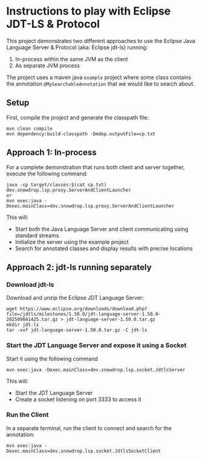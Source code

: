 # Instructions to play with Eclipse JDT-LS & Protocol

This project demonstrates two different approaches to use the Eclipse Java Language Server & Protocol (aka: Eclipse jdt-ls) running:

1. In-process within the same JVM as the client
2. As separate JVM process

The project uses a maven java `example` project where some class contains the annotation `@MySearchableAnnotation` that we would like to search about.

## Setup

First, compile the project and generate the classpath file:

```shell
mvn clean compile
mvn dependency:build-classpath -Dmdep.outputFile=cp.txt
```

## Approach 1: In-process

For a complete demonstration that runs both client and server together, execute the following command:

```shell
java -cp target/classes:$(cat cp.txt) dev.snowdrop.lsp.proxy.ServerAndClientLauncher
or
mvn exec:java -Dexec.mainClass=dev.snowdrop.lsp.proxy.ServerAndClientLauncher
```

This will:
- Start both the Java Language Server and client communicating using standard streams
- Initialize the server using the example project
- Search for annotated classes and display results with precise locations

## Approach 2: jdt-ls running separately

### Download jdt-ls

Download and unzip the Eclipse JDT Language Server:

```shell
wget https://www.eclipse.org/downloads/download.php?file=/jdtls/milestones/1.50.0/jdt-language-server-1.50.0-202509041425.tar.gz > jdt-language-server-1.50.0.tar.gz
mkdir jdt-ls
tar -vxf jdt-language-server-1.50.0.tar.gz -C jdt-ls
```

### Start the JDT Language Server and expose it using a Socket

Start it using the following command

```shell
mvn exec:java -Dexec.mainClass=dev.snowdrop.lsp.socket.JdtlsServer
```

This will:
- Start the JDT Language Server
- Create a socket listening on port 3333 to access it

### Run the Client

In a separate terminal, run the client to connect and search for the annotation:

```shell
mvn exec:java -Dexec.mainClass=dev.snowdrop.lsp.socket.JdtlsSocketClient
```
